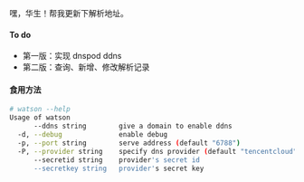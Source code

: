 嘿，华生！帮我更新下解析地址。

#### To do
- 第一版：实现 dnspod ddns
- 第二版：查询、新增、修改解析记录


#### 食用方法

```bash
# watson --help
Usage of watson
      --ddns string        give a domain to enable ddns
  -d, --debug              enable debug
  -p, --port string        serve address (default "6788")
  -P, --provider string    specify dns provider (default "tencentcloud")
      --secretid string    provider's secret id
      --secretkey string   provider's secret key
```